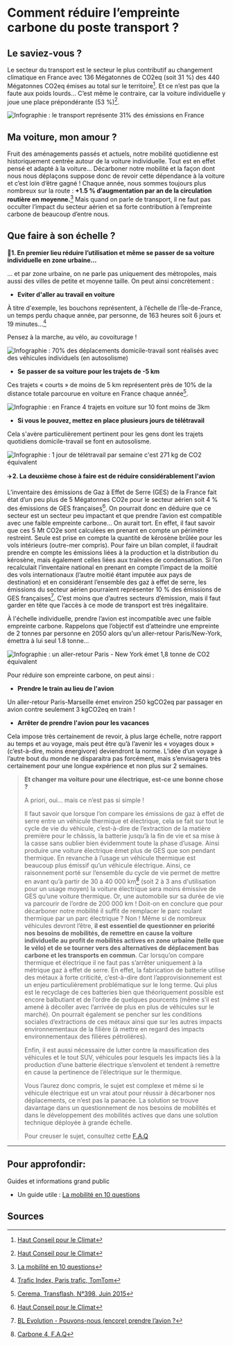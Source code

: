 # **Comment réduire l’empreinte carbone du poste transport ?**

## Le saviez-vous ?

Le secteur du transport est le secteur le plus contributif au changement climatique en France avec 136 Mégatonnes de CO2eq (soit 31 %) des 440 Mégatonnes CO2eq émises au total sur le territoire[^1].
Et ce n’est pas que la faute aux poids lourds… C’est même le contraire, car la voiture individuelle y joue une place prépondérante (53 %)[^1].

![Infographie : le transport représente 31% des émissions en France](https://ecolab-data.netlify.app/images/HCC_emissions_secteur_transport.PNG)

## Ma voiture, mon amour ?

Fruit des aménagements passés et actuels, notre mobilité quotidienne est historiquement centrée autour de la voiture individuelle. Tout est en effet pensé et adapté à la voiture…
Décarboner notre mobilité et la façon dont nous nous déplaçons suppose donc de revoir cette dépendance à la voiture et c’est loin d’être gagné ! Chaque année, nous sommes toujours plus nombreux sur la route : **+1.5 % d’augmentation par an de la circulation routière en moyenne.**[^2]
Mais quand on parle de transport, il ne faut pas occulter l’impact du secteur aérien et sa forte contribution à l’empreinte carbone de beaucoup d’entre nous.

## **Que faire à son échelle ?**

🚗**1. En premier lieu réduire l’utilisation et même se passer de sa voiture individuelle en zone urbaine...**

... et par zone urbaine, on ne parle pas uniquement des métropoles, mais aussi des villes de petite et moyenne taille. On peut ainsi concrètement :

- **Eviter d'aller au travail en voiture**

À titre d'exemple, les bouchons représentent, à l’échelle de l’Île-de-France, un temps perdu chaque année, par personne, de 163 heures soit 6 jours et 19 minutes…[^3]

Pensez à la marche, au vélo, au covoiturage !

![Infographie : 70% des déplacements domicile-travail sont réalisés avec des véhicules individuels (en autosolisme)](https://ecolab-data.netlify.app/images/Chiffres-clefs_covoitDT.png)

- **Se passer de sa voiture pour les trajets de -5 km**

Ces trajets « courts » de moins de 5 km représentent près de 10% de la distance totale parcourue en voiture en France chaque année[^4].

![Infographie : en France 4 trajets en voiture sur 10 font moins de 3km](https://ecolab-data.netlify.app/images/Chiffres-cles_privilegier_velo_a_voiture_5km_v2.png)

- **Si vous le pouvez, mettez en place plusieurs jours de télétravail**

Cela s'avère particulièrement pertinent pour les gens dont les trajets quotidiens domicile-travail se font en autosolisme.

![Infographie : 1 jour de télétravail par semaine c'est 271 kg de CO2 équivalent](https://ecolab-data.netlify.app/images/Chiffres-cles_Teletravail_v2.png)

✈️**2. La deuxième chose à faire est de réduire considérablement l'avion**

L’inventaire des émissions de Gaz à Effet de Serre (GES) de la France fait état d’un peu plus de 5 Mégatonnes CO2e pour le secteur aérien soit 4 % des émissions de GES françaises[^1]. On pourrait donc en déduire que ce secteur est un secteur peu impactant et que prendre l’avion est compatible avec une faible empreinte carbone… On aurait tort.
En effet, il faut savoir que ces 5 Mt CO2e sont calculées en prenant en compte un périmètre restreint. Seule est prise en compte la quantité de kérosène brûlée pour les vols intérieurs (outre-mer compris). Pour faire un bilan complet, il faudrait prendre en compte les émissions liées à la production et la distribution du kérosène, mais également celles liées aux traînées de condensation.
Si l’on recalculait l’inventaire national en prenant en compte l’impact de la moitié des vols internationaux (l’autre moitié étant imputée aux pays de destination) et en considérant l’ensemble des gaz à effet de serre, les émissions du secteur aérien pourraient représenter 10 % des émissions de GES françaises[^5]. C’est moins que d’autres secteurs d’émission, mais il faut garder en tête que l’accès à ce mode de transport est très inégalitaire.

À l'échelle individuelle, prendre l’avion est incompatible avec une faible empreinte carbone. Rappelons que l’objectif est d’atteindre une empreinte de 2 tonnes par personne en 2050 alors qu'un aller-retour Paris/New-York, émettra à lui seul 1.8 tonne…

![Infographie : un aller-retour Paris - New York émet 1,8 tonne de CO2 équivalent](https://ecolab-data.netlify.app/images/Chiffres-clefs_alternatives_bas_carbones_vacances_week-end_v2.png)

Pour réduire son empreinte carbone, on peut ainsi :

- **Prendre le train au lieu de l'avion**

Un aller-retour Paris-Marseille émet environ 250 kgCO2eq par passager en avion contre seulement 3 kgCO2eq en train !

- **Arrêter de prendre l'avion pour les vacances**

Cela impose très certainement de revoir, à plus large échelle, notre rapport au temps et au voyage, mais peut être qu’à l’avenir les « voyages doux » (c’est-à-dire, moins énergivore) deviendront la norme. L’idée d’un voyage à l’autre bout du monde ne disparaitra pas forcément, mais s’envisagera très certainement pour une longue expérience et non plus sur 2 semaines.

> **Et changer ma voiture pour une électrique, est-ce une bonne chose ?**
>
> A priori, oui... mais ce n’est pas si simple !
>
> Il faut savoir que lorsque l’on compare les émissions de gaz à effet de serre entre un véhicule thermique et électrique, cela se fait sur tout le cycle de vie du véhicule, c’est-à-dire de l’extraction de la matière première pour le châssis, la batterie jusqu’à la fin de vie et sa mise à la casse sans oublier bien évidemment toute la phase d’usage.
> Ainsi produire une voiture électrique émet plus de GES que son pendant thermique. En revanche à l’usage un véhicule thermique est beaucoup plus émissif qu’un véhicule électrique. Ainsi, ce raisonnement porté sur l’ensemble du cycle de vie permet de mettre en avant qu’à partir de 30 à 40 000 km[^6] (soit 2 à 3 ans d'utilisation pour un usage moyen) la voiture électrique sera moins émissive de GES qu’une voiture thermique. Or, une automobile sur sa durée de vie va parcourir de l’ordre de 200 000 km !
> Doit-on en conclure que pour décarboner notre mobilité il suffit de remplacer le parc roulant thermique par un parc électrique ? Non ! Même si de nombreux véhicules devront l’être, **il est essentiel de questionner en priorité nos besoins de mobilités, de remettre en cause la voiture individuelle au profit de mobilités actives en zone urbaine (telle que le vélo) et de se tourner vers des alternatives de déplacement bas carbone et les transports en commun**. Car lorsqu’on compare thermique et électrique il ne faut pas s’arrêter uniquement à la métrique gaz à effet de serre. En effet, la fabrication de batterie utilise des métaux à forte criticité, c’est-à-dire dont l’approvisionnement est un enjeu particulièrement problématique sur le long terme. Qui plus est le recyclage de ces batteries bien que théoriquement possible est encore balbutiant et de l’ordre de quelques pourcents (même s’il est amené à décoller avec l’arrivée de plus en plus de véhicules sur le marché). On pourrait également se pencher sur les conditions sociales d’extractions de ces métaux ainsi que sur les autres impacts environnementaux de la filière (à mettre en regard des impacts environnementaux des filières pétrolières).
>
> Enfin, il est aussi nécessaire de lutter contre la massification des véhicules et le tout SUV, véhicules pour lesquels les impacts liés à la production d’une batterie électrique s’envolent et tendent à remettre en cause la pertinence de l’électrique sur le thermique.
>
> Vous l’aurez donc compris, le sujet est complexe et même si le véhicule électrique est un vrai atout pour réussir à décarboner nos déplacements, ce n’est pas la panacée. La solution se trouve davantage dans un questionnement de nos besoins de mobilités et dans le développement des mobilités actives que dans une solution technique déployée à grande échelle.
>
> Pour creuser le sujet, consultez cette [F.A.Q](https://www.carbone4.com/analyse-faq-voiture-electrique)

---

## Pour approfondir:

Guides et informations grand public

- Un guide utile : [La mobilité en 10 questions](https://librairie.ademe.fr/mobilite-et-transport/3859-la-mobilite-en-10-questions-9791029716126.html)

## Sources

[^1]: [Haut Conseil pour le Climat](https://www.hautconseilclimat.fr/wp-content/uploads/2021/09/HCC_Rapport_GP_2021_web-1.pdf)
[^2]: [La mobilité en 10 questions](https://librairie.ademe.fr/mobilite-et-transport/3859-la-mobilite-en-10-questions-9791029716126.html)
[^3]: [Trafic Index, Paris trafic, TomTom](https://www.tomtom.com/en_gb/traffic-index/paris-traffic/)
[^4]: [Cerema, Transflash, N°398, Juin 2015](https://www.cerema.fr/system/files/documents/2018/01/Transflash398VF_cle219228.pdf)
[^5]: [BL Evolution - Pouvons-nous (encore) prendre l’avion ?](https://www.bl-evolution.com/publication/climat-pouvons-nous-encore-prendre-lavion/)
[^6]: [Carbone 4, F.A.Q](https://www.carbone4.com/analyse-faq-voiture-electrique)
